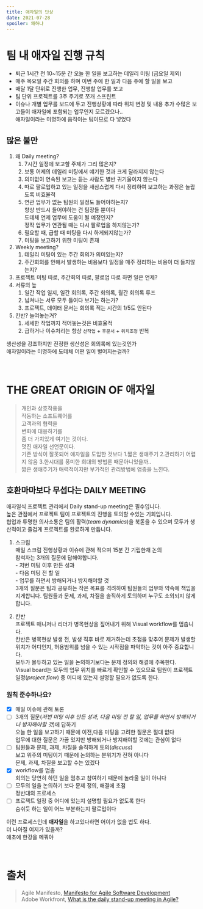 ```yaml
---
title: 애자일의 단상
date: 2021-07-28
spoiler: 왜하냐
---
```


# 팀 내 애자일 진행 규칙
- 퇴근 1시간 전 10\~15분 간 오늘 한 일을 보고하는 데일리 미팅 (금요일 제외)
- 매주 목요일 주간 회의를 하며 이번 주에 한 일과 다음 주에 할 일을 보고
- 매달 1달 단위로 진행한 업무, 진행할 업무를 보고
- 팀 단위 프로젝트를 3주 주기로 쪼개 스프린트
- 이슈나 개별 업무를 보드에 두고 진행상황에 따라 위치 변경 및 내용 추가
수많은 보고들이 애자일에 포함되는 업무인지 모르겠으나..  
애자일이라는 미명하에 움직이는 팀이므로 다 넣었다  

## 많은 불만
1. 왜 Daily meeting?
    1. 7시간 일정에 보고할 주제가 그리 많은지?
    1. 보통 어제의 데일리 미팅에서 얘기한 것과 크게 달라지지 않는다
    1. 의미없이 연속된 보고는 듣는 사람도 별반 귀기울이지 않는다
    1. 따로 팔로업하고 있는 일정을 새삼스럽게 다시 정리하여 보고하는 과정은 놀랍도록 비효율적
    1. 연관 업무가 없는 팀원의 일정도 들어야하는지?  
        항상 반드시 들어야하는 건 팀장들 뿐이다  
        도데체 언제 업무에 도움이 될 예정인지?  
        정작 업무가 연관될 때는 다시 팔로업을 하지않는가?   
    1. 필요할 때, 급할 때 미팅을 다시 하게되지않는가?
    1. 미팅을 보고하기 위한 미팅이 존재
1. Weekly meeting?
    1. 데일리 미팅이 있는 주간 회의가 의미있는지?
    1. 주간회의를 안해서 발생하는 비용보다 일정을 매주 정리하는 비용이 더 들지않는지?
1. 프로젝트 미팅 따로, 주간회의 따로, 팔로업 따로 하면 일은 언제?
1. 서류의 늪
    1. 일간 작업 일지, 일간 회의록, 주간 회의록, 월간 회의록 루프
    1. 넘쳐나는 서류 모두 들여다 보기는 하는가?
    1. 프로젝트, 데이터 문서는 회의록 적는 시간의 1/5도 안된다
1. 칸반? 늘여놓는거?
    1. 세세한 작업까지 적어놓는것은 비효율적
    1. 급하거나 이슈처리는 항상 `선작업` + `후문서` + `위치조정` 반복

생산성을 강조하지만 진정한 생산성은 회의록에 있는것인가  
애자일이라는 미명하에 도데체 어떤 일이 벌어지는걸까?  

&nbsp;

# THE GREAT ORIGIN OF 애자일
> 개인과 상호작용을  
> 작동하는 소프트웨어를  
> 고객과의 협력을  
> 변화에 대응하기를  
> 좀 더 가치있게 여기는 것이다.  
멋진 애자일 선언문이다.  
기존 방식이 잘못되어 애자일을 도입한 것보다 1.짧은 생애주기 2.관리하기 어렵지 않음 3.한시대를 풍미한 희대의 방법론 때문아니었을까..  
짦은 생애주기가 매력적이지만 부가적인 관리방법에 염증을 느낀다.   

## 호환마마보다 무섭다는 DAILY MEETING
애자일식 프로젝트 관리에서 Daily stand-up meeting은 필수입니다.  
높은 관점에서 프로젝트 팀이 프로젝트의 진행을 토의할 수있는 기회입니다.  
협업과 투명한 의사소통은 팀의 활력(_team dynamics_)을 북돋을 수 있으며 모두가 생산적이고 즐겁게 프로젝트를 완료하게 만듭니다.  

1. 스크럼  
    매일 스크럼 진행상황과 이슈에 관해 적으며 15분 간 기립한채 논의  
    참석자는 3개의 질문에 답해야합니다.  
        - 저번 미팅 이후 만든 성과  
        - 다음 미팅 전 할 일  
        - 업무를 하면서 방해되거나 방지해야할 것  
    3개의 질문은 팀과 공유하는 작은 목표를 격려하여 팀원들의 업무와 약속에 책임을 지게합니다. 팀원들과 문제, 과제, 차질을 솔직하게 토의하며 누구도 소외되지 않게 합니다.

2. 칸반  
    프로젝트 매니저나 리더가 병목현상을 짚어내기 위해 Visual workflow를 멈춥니다.  
    칸반은 병목현상 발생 전, 발생 직후 바로 제거하는데 초점을 맞추어 문제가 발생할 위치가 어디인지, 허용범위를 넘을 수 있는 시작점을 파악하는 것이 아주 중요합니다.  
    모두가 몰두하고 있는 일을 논의하기보다는 문제 정의와 해결에 주목한다.  
    Visual board는 모두의 업무 위치를 빠르게 확인할 수 있으므로 팀원이 프로젝트 일정(_project flow_) 중 어디에 있는지 설명할 필요가 없도록 한다.  

### 원칙 준수하나요?
- [x] 매일 이슈에 관해 토론
- [ ] 3개의 질문(_저번 미팅 이후 만든 성과, 다음 미팅 전 할 일, 업무를 하면서 방해되거나 방지해야할 것_)에 답하기  
    오늘 한 일을 보고하기 때문에 이전,다음 미팅을 고려한 질문은 절대 없다  
    업무에 대한 질문은 가끔 있지만 방해되거나 방지해야할 것에는 관심이 없다
- [ ] 팀원들과 문제, 과제, 차질을 솔직하게 토의(_discuss_)  
    보고 위주의 미팅이기 때문에 논의하는 분위기가 전혀 아니다  
    문제, 과제, 차질을 보고할 수는 있겠다
- [x] workflow를 멈춤  
    회의는 당연히 하던 일을 멈추고 참여하기 때문에 놀라울 일이 아니다
- [ ] 모두의 일을 논의하기 보다 문제 정의, 해결에 초점  
    정반대의 프로세스
- [ ] 프로젝트 일정 중 어디에 있는지 설명할 필요가 없도록 한다  
    숨쉬듯 하는 일이 어느 부분하는지 팔로업이다

이런 프로세스인데 **애자일**을 하고있다하면 어이가 없을 법도 하다.  
더 나아질 여지가 있을까?  
애초에 한강을 메꿔야

&nbsp;

# 출처
> Agile Manifesto, [Manifesto for Agile Software Development](https://agilemanifesto.org/)  
> Adobe Workfront, [What is the daily stand-up meeting in Agile?](https://www.workfront.com/project-management/methodologies/agile/daily-stand-up)